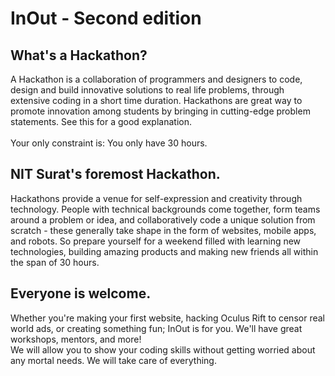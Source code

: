<div>
  <h1>InOut - Second edition</h1>
  <h2>What's a Hackathon?</h2>
  <p>
    A Hackathon is a collaboration of programmers and designers to code, design and build innovative solutions to real life problems, through extensive coding in a short time duration. Hackathons are great way to promote innovation among students by bringing in cutting-edge problem statements. See this for a good explanation.
    <br/>
    <br/>
    Your only constraint is: You only have 30 hours.
  </p>
  <h2>NIT Surat's foremost Hackathon.</h2>
  <p>
    Hackathons provide a venue for self-expression and creativity through technology. People with technical backgrounds come together, form teams around a problem or idea, and collaboratively code a unique solution from scratch - these generally take shape in the form of websites, mobile apps, and robots. So prepare yourself for a weekend filled with learning new technologies, building amazing products and making new friends all within the span of 30 hours.
  </p>

  <h2>Everyone is welcome.</h2>
  <p>
    Whether you're making your first website, hacking Oculus Rift to censor real world ads, or creating something fun; InOut is for you. We'll have great workshops, mentors, and more!
    <br/>
    We will allow you to show your coding skills without getting worried about any mortal needs. We will take care of everything.
  </p>
</div>

